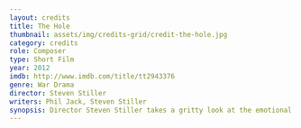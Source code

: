 ```yaml
---
layout: credits
title: The Hole
thumbnail: assets/img/credits-grid/credit-the-hole.jpg
category: credits
role: Composer
type: Short Film
year: 2012
imdb: http://www.imdb.com/title/tt2943376
genre: War Drama
director: Steven Stiller
writers: Phil Jack, Steven Stiller
synopsis: Director Steven Stiller takes a gritty look at the emotional journey of a Canadian World War Two soldier as he must decide between survival and self sacrifice.
---
```



